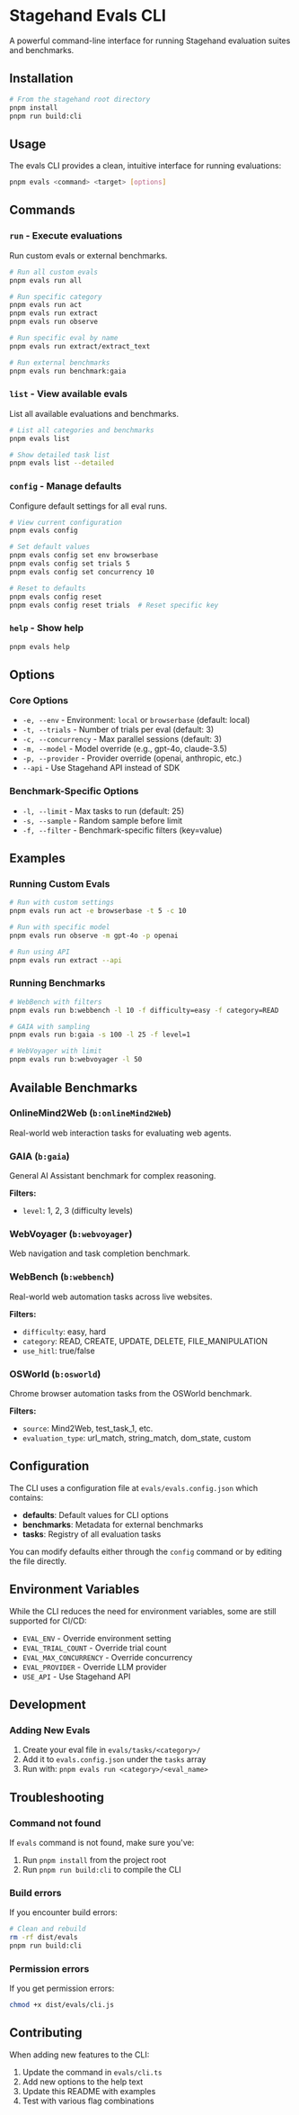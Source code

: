 # Stagehand Evals CLI

A powerful command-line interface for running Stagehand evaluation suites and benchmarks.

## Installation

```bash
# From the stagehand root directory
pnpm install
pnpm run build:cli
```

## Usage

The evals CLI provides a clean, intuitive interface for running evaluations:

```bash
pnpm evals <command> <target> [options]
```

## Commands

### `run` - Execute evaluations

Run custom evals or external benchmarks.

```bash
# Run all custom evals
pnpm evals run all

# Run specific category
pnpm evals run act
pnpm evals run extract
pnpm evals run observe

# Run specific eval by name
pnpm evals run extract/extract_text

# Run external benchmarks
pnpm evals run benchmark:gaia
```

### `list` - View available evals

List all available evaluations and benchmarks.

```bash
# List all categories and benchmarks
pnpm evals list

# Show detailed task list
pnpm evals list --detailed
```

### `config` - Manage defaults

Configure default settings for all eval runs.

```bash
# View current configuration
pnpm evals config

# Set default values
pnpm evals config set env browserbase
pnpm evals config set trials 5
pnpm evals config set concurrency 10

# Reset to defaults
pnpm evals config reset
pnpm evals config reset trials  # Reset specific key
```

### `help` - Show help

```bash
pnpm evals help
```

## Options

### Core Options

- `-e, --env` - Environment: `local` or `browserbase` (default: local)
- `-t, --trials` - Number of trials per eval (default: 3)
- `-c, --concurrency` - Max parallel sessions (default: 3)
- `-m, --model` - Model override (e.g., gpt-4o, claude-3.5)
- `-p, --provider` - Provider override (openai, anthropic, etc.)
- `--api` - Use Stagehand API instead of SDK

### Benchmark-Specific Options

- `-l, --limit` - Max tasks to run (default: 25)
- `-s, --sample` - Random sample before limit
- `-f, --filter` - Benchmark-specific filters (key=value)

## Examples

### Running Custom Evals

```bash
# Run with custom settings
pnpm evals run act -e browserbase -t 5 -c 10

# Run with specific model
pnpm evals run observe -m gpt-4o -p openai

# Run using API
pnpm evals run extract --api
```

### Running Benchmarks

```bash
# WebBench with filters
pnpm evals run b:webbench -l 10 -f difficulty=easy -f category=READ

# GAIA with sampling
pnpm evals run b:gaia -s 100 -l 25 -f level=1

# WebVoyager with limit
pnpm evals run b:webvoyager -l 50
```

## Available Benchmarks

### OnlineMind2Web (`b:onlineMind2Web`)

Real-world web interaction tasks for evaluating web agents.

### GAIA (`b:gaia`)

General AI Assistant benchmark for complex reasoning.

**Filters:**

- `level`: 1, 2, 3 (difficulty levels)

### WebVoyager (`b:webvoyager`)

Web navigation and task completion benchmark.

### WebBench (`b:webbench`)

Real-world web automation tasks across live websites.

**Filters:**

- `difficulty`: easy, hard
- `category`: READ, CREATE, UPDATE, DELETE, FILE_MANIPULATION
- `use_hitl`: true/false

### OSWorld (`b:osworld`)

Chrome browser automation tasks from the OSWorld benchmark.

**Filters:**

- `source`: Mind2Web, test_task_1, etc.
- `evaluation_type`: url_match, string_match, dom_state, custom

## Configuration

The CLI uses a configuration file at `evals/evals.config.json` which contains:

- **defaults**: Default values for CLI options
- **benchmarks**: Metadata for external benchmarks
- **tasks**: Registry of all evaluation tasks

You can modify defaults either through the `config` command or by editing the file directly.

## Environment Variables

While the CLI reduces the need for environment variables, some are still supported for CI/CD:

- `EVAL_ENV` - Override environment setting
- `EVAL_TRIAL_COUNT` - Override trial count
- `EVAL_MAX_CONCURRENCY` - Override concurrency
- `EVAL_PROVIDER` - Override LLM provider
- `USE_API` - Use Stagehand API

## Development

### Adding New Evals

1. Create your eval file in `evals/tasks/<category>/`
2. Add it to `evals.config.json` under the `tasks` array
3. Run with: `pnpm evals run <category>/<eval_name>`

## Troubleshooting

### Command not found

If `evals` command is not found, make sure you've:

1. Run `pnpm install` from the project root
2. Run `pnpm run build:cli` to compile the CLI

### Build errors

If you encounter build errors:

```bash
# Clean and rebuild
rm -rf dist/evals
pnpm run build:cli
```

### Permission errors

If you get permission errors:

```bash
chmod +x dist/evals/cli.js
```

## Contributing

When adding new features to the CLI:

1. Update the command in `evals/cli.ts`
2. Add new options to the help text
3. Update this README with examples
4. Test with various flag combinations
